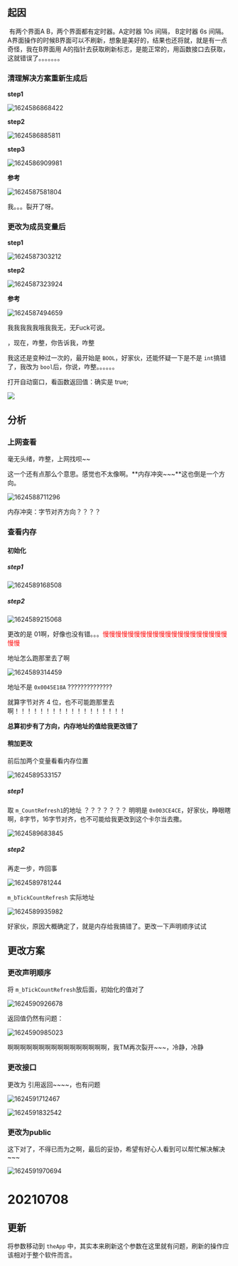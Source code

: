 ## 起因

​		有两个界面A B，两个界面都有定时器。A定时器 10s 间隔， B定时器 6s 间隔。A界面操作的时候B界面可以不刷新，想象是美好的，结果也还将就，就是有一点奇怪，我在B界面用 A的指针去获取刷新标志，是能正常的，用函数接口去获取，这就错误了。。。。。。。



### 清理解决方案重新生成后

**step1**

![1624586868422](images/1624586868422.png)

**step2**

![1624586885811](images/1624586885811.png)

**step3**

![1624586909981](images/1624586909981.png)

**参考**

![1624587581804](images/1624587581804.png)

我。。。裂开了呀。

### 更改为成员变量后

**step1**

![1624587303212](images/1624587303212.png)

**step2**

![1624587323924](images/1624587323924.png)

**参考**

![1624587494659](images/1624587494659.png)

我我我我我哦我我无，无Fuck可说。

，现在，咋整，你告诉我，咋整

我这还是变种过一次的，最开始是 `BOOL`，好家伙，还能怀疑一下是不是 `int`搞错了，我改为 `bool`后，你说，咋整。。。。。。

打开自动窗口，看函数返回值：确实是 true;

![](images/1624588996603.png)

## 分析

### 上网查看

毫无头绪，咋整，上网找呗~~

这一个还有点那么个意思。感觉也不太像啊。**内存冲突~~~**这也倒是一个方向。

![1624588711296](images/1624588711296.png)

内存冲突：字节对齐方向？？？？



### 查看内存

#### 初始化

##### **step1**



![1624589168508](images/1624589168508.png)

##### step2

![1624589215068](images/1624589215068.png)

更改的是 01啊，好像也没有错。。。<font color=red>慢慢慢慢慢慢慢慢慢慢慢慢慢慢慢慢慢慢慢慢慢慢 </font>

地址怎么跑那里去了啊

![1624589314459](images/1624589314459.png)

地址不是 `0x0045E18A` ??????????????

就算字节对齐 4 位，也不可能跑那里去啊！！！！！！！！！！！！！！！！！！

**总算初步有了方向，内存地址的值给我更改错了**



#### 稍加更改

前后加两个变量看看内存位置

![1624589533157](images/1624589533157.png)



##### step1

取 `m_CountRefresh1`的地址 ？？？？？？？ 明明是 `0x003CE4CE`，好家伙，睁眼瞎啊，8字节，16字节对齐，也不可能给我更改到这个卡尔当去撒。

![1624589683845](images/1624589683845.png)

##### step2

再走一步，咋回事

![1624589781244](images/1624589781244.png)

`m_bTickCountRefresh` 实际地址

![1624589935982](images/1624589935982.png)



好家伙，原因大概确定了，就是内存给我搞错了。更改一下声明顺序试试

## 更改方案

### 更改声明顺序

将 `m_bTickCountRefresh`放后面，初始化的值对了

![1624590926678](images/1624590926678.png)

返回值仍然有问题：

![1624590985023](images/1624590985023.png)

啊啊啊啊啊啊啊啊啊啊啊啊啊啊啊啊，我TM再次裂开~~~，冷静，冷静

### 更改接口

更改为 引用返回~~~~，也有问题

![1624591712467](images/1624591712467.png)

![1624591832542](images/1624591832542.png)

### 更改为public

这下对了，不得已而为之啊，最后的妥协，希望有好心人看到可以帮忙解决解决~~~

![1624591970694](images/1624591970694.png)



# 20210708

## 更新

将参数移动到 `theApp` 中，其实本来刷新这个参数在这里就有问题，刷新的操作应该相对于整个软件而言。